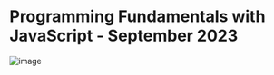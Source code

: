 # Programming Fundamentals with JavaScript - September 2023

![image](https://github.com/user-attachments/assets/a57488d3-67a6-4940-95c7-449b3a4079d0)
